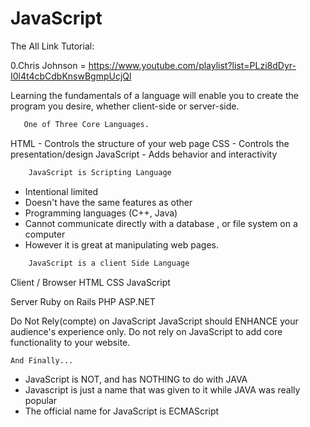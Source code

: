 # JavaScript

The All Link Tutorial:

0.Chris Johnson = https://www.youtube.com/playlist?list=PLzi8dDyr-I0l4t4cbCdbKnswBgmpUcjQl

 Learning the fundamentals of a language will enable you to create the program you desire, whether client-side or server-side.

 ```bash
 	One of Three Core Languages.
 ```


HTML - Controls the structure of your web page
CSS - Controls the presentation/design
JavaScript - Adds behavior and interactivity


 ```bash
     JavaScript is Scripting Language
 ```


- Intentional limited
- Doesn't have the same features as other
- Programming languages (C++, Java)
- Cannot communicate directly with a database , or file system on a computer
- However it is great at manipulating web pages.


 ```bash
     JavaScript is a client Side Language
 ```



Client / Browser 
HTML
CSS
JavaScript

Server
Ruby on Rails
PHP
ASP.NET


Do Not Rely(compte) on JavaScript
JavaScript should ENHANCE your audience's experience only.
Do not rely on JavaScript to add core functionality to your website.


 ```bash
And Finally...
```


- JavaScript is NOT, and has NOTHING to do with JAVA
- Javascript is just a name that was given to it while JAVA was really popular
- The official name for JavaScript is ECMAScript
